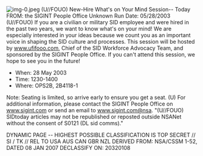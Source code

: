 ![img-0.jpeg](img-0.jpeg)
(U//FOUO) New-Hire What's on Your Mind Session-- Today
FROM: the SIGINT People Office
Unknown
Run Date: 05/28/2003
(U//FOUO) If you are a civilian or military SID employee and were hired in the past two years, we want to know what's on your mind! We are especially interested in your ideas because we count you as an important voice in shaping the SID culture and processes. This session will be hosted by www.ufifooo.com, Chief of the SID Workforce Advocacy Team, and sponsored by the SIGINT People Office. If you can't attend this session, we hope to see you in the future!

- When: 28 May 2003
- Time: 1230-1400
- Where: OPS2B, 2B4118-1

Note: Seating is limited, so arrive early to ensure you get a seat.
(U) For additional information, please contact the SIGINT People Office on www.sigint.com or send an email to www.sigint.com@nsa.
"(U//FOUO) SIDtoday articles may not be republished or reposted outside NSANet without the consent of S0121 (DL sid comms)."

DYNAMIC PAGE -- HIGHEST POSSIBLE CLASSIFICATION IS
TOP SECRET // SI / TK // REL TO USA AUS CAN GBR NZL
DERIVED FROM: NSA/CSSM 1-52, DATED 08 JAN 2007 DECLASSIFY ON: 20320108

